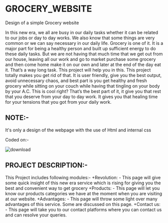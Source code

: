 # GROCERY_WEBSITE
Design of a simple Grocery website 

In this new era, we all are busy in our daily tasks whether it can be related to our jobs or day to day works. We also know that some things are very common or we can say necessary in our daily life. Grocery is one of it. It is a major part for being a healthy person and built up sufficient energy to do these daily tasks. But we are not having that much time that we get out from our house, leaving all our work and go to market purchase some grocery and then come home make it on our own and later at the end of the day eat it. That’s a way long task. This project will help you in this. This project totally makes you get rid of that. It is user friendly, give you the best output, avoid unnecessary chaos, and best part is you get healthy and fresh grocery while sitting on your couch while having that tingling on your body by your A.C.
This is cool right?
That’s the best part of it, it give you that rest that you deserve from your day to day work. It gives you that healing time for your tensions that you got from your daily work.

NOTE:-
------
It's only a design of the webpage with the use of Html and internal css

Coded on:-

![download](https://user-images.githubusercontent.com/86455451/123594443-5a887980-d80d-11eb-9fd9-41886d6abb34.png)


PROJECT DESCRIPTION:-
---------------------
This Project includes following modules:-
+Revolution: - This page will give some quick insight of this new era service which is                   rising for giving you the best and convenient way to get grocery
+Products: - This page will let you know our products categories we have at the moment when you are visiting at our website.
+Advantages: - This page will throw some light over many advantages of this service. Some are discussed on this page. 
+Contact us: - This page will take you to our contact platforms where you can contact us and can resolve your queries.

